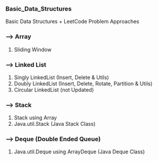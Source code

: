 ### Basic_Data_Structures
Basic Data Structures + LeetCode Problem Approaches

### --> Array
1. Sliding Window

### --> Linked List
1. Singly LinkedList (Insert, Delete & Utils)
2. Doubly LinkedList (Insert, Delete, Rotate, Partition & Utils)
3. Circular LinkedList (not Updated)

### --> Stack
1. Stack using Array
2. Java.util.Stack (Java Stack Class) 

### --> Deque (Double Ended Queue)
1. Java.util.Deque using ArrayDeque (Java Deque Class)

